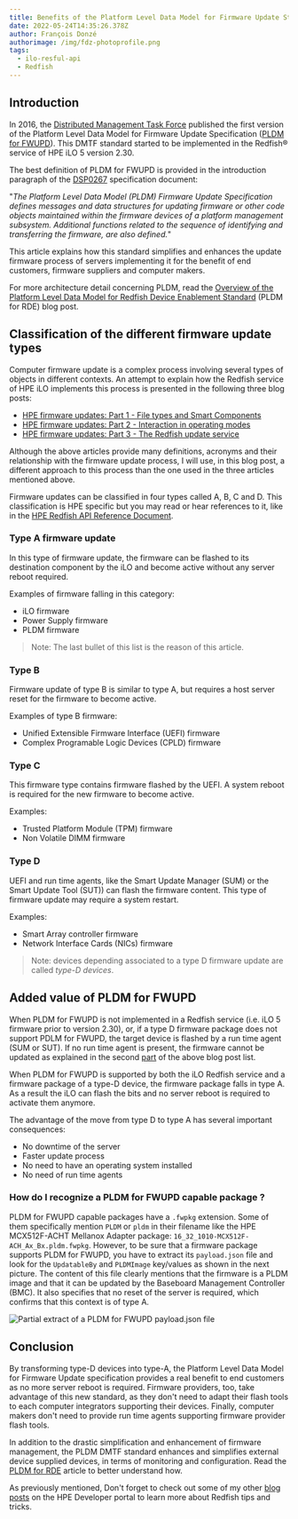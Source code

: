 ```yaml
---
title: Benefits of the Platform Level Data Model for Firmware Update Standard
date: 2022-05-24T14:35:26.378Z
author: François Donzé
authorimage: /img/fdz-photoprofile.png
tags:
  - ilo-resful-api
  - Redfish
---
```

## Introduction

In 2016, the [Distributed Management Task Force](https://dmtf.org) published the first version of the Platform Level Data Model for Firmware Update Specification ([PLDM for FWUPD](https://www.dmtf.org/dsp/DSP0267)). This DMTF standard started to be implemented in the Redfish® service of HPE iLO 5 version 2.30.

The best definition of PLDM for FWUPD is provided in the introduction paragraph of the [DSP0267](https://www.dmtf.org/sites/default/files/standards/documents/DSP0267_1.1.0.pdf) specification document:

"*The Platform Level Data Model (PLDM) Firmware Update Specification defines messages and data structures for updating firmware or other code objects maintained within the firmware devices of a platform management subsystem. Additional functions related to the sequence of identifying and transferring the firmware, are also defined.*"

This article explains how this standard simplifies and enhances the update firmware process of servers implementing it for the benefit of end customers, firmware suppliers and computer makers.

For more architecture detail concerning PLDM, read the [Overview of the Platform Level Data Model for Redfish Device Enablement Standard](https://developer.hpe.com/blog/overview-of-the-platform-level-data-model-for-redfish%C2%AE-device-enablement-standard/) (PLDM for RDE) blog post.

## Classification of the different firmware update types

Computer firmware update is a complex process involving several types of objects in different contexts. An attempt to explain how the Redfish service of HPE iLO implements this process is presented in the following three blog posts:

* [HPE firmware updates: Part 1 - File types and Smart Components](https://developer.hpe.com/blog/hpe-firmware-updates-part-3-the-redfish-update-service/)
* [HPE firmware updates: Part 2 - Interaction in operating modes](https://developer.hpe.com/blog/hpe-firmware-updates-part-2-interaction-in-operating-modes/)
* [HPE firmware updates: Part 3 - The Redfish update service](https://developer.hpe.com/blog/hpe-firmware-updates-part-3-the-redfish-update-service/)

Although the above articles provide many definitions, acronyms and their relationship with the firmware update process, I will use, in this blog post, a different approach to this process than the one used in the three articles mentioned above.

Firmware updates can be classified in four types called A, B, C and D. This classification is HPE specific but you may read or hear references to it, like in the [HPE Redfish API Reference Document](https://hewlettpackard.github.io/ilo-rest-api-docs/ilo5/#configuration).

### Type A firmware update

In this type of firmware update, the firmware can be flashed to its destination component by the iLO and become active without any server reboot required.

Examples of firmware falling in this category:

* iLO firmware
* Power Supply firmware
* PLDM firmware

> Note: The last bullet of this list is the reason of this article.

### Type B

Firmware update of type B is similar to type A, but requires a host server reset for the firmware to become active.

Examples of type B firmware:

* Unified Extensible Firmware Interface (UEFI) firmware
* Complex Programable Logic Devices (CPLD) firmware

### Type C

This firmware type contains firmware flashed by the UEFI. A system reboot is required for the new firmware to become active.

Examples:

* Trusted Platform Module (TPM) firmware
* Non Volatile DIMM firmware

### Type D

UEFI and run time agents, like the Smart Update Manager (SUM) or the Smart Update Tool (SUT)) can flash the firmware content. This type of firmware update may require a system restart.

Examples:

* Smart Array controller firmware
* Network Interface Cards (NICs) firmware

> Note: devices depending associated to a type D firmware update are called *type-D devices*.

## Added value of PLDM for FWUPD

When PLDM for FWUPD is not implemented in a Redfish service (i.e. iLO 5 firmware prior to version 2.30), or, if a type D firmware package does not support PDLM for FWUPD, the target device is flashed by a run time agent (SUM or SUT). If no run time agent is present, the firmware cannot be updated as explained in the second  [part](https://developer.hpe.com/blog/hpe-firmware-updates-part-2-interaction-in-operating-modes/) of the above blog post list.

When PLDM for FWUPD is supported by both the iLO Redfish service and a firmware package of a type-D device, the firmware package falls in type A. As a result the iLO can flash the bits and no server reboot is required to activate them anymore.

The advantage of the move from type D to type A has several important consequences:

* No downtime of the server
* Faster update process
* No need to have an operating system installed
* No need of run time agents

### How do I recognize a PLDM for FWUPD capable package ?

PLDM for FWUPD capable packages have a `.fwpkg` extension. Some of them specifically mention `PLDM` or `pldm` in their filename like the HPE MCX512F-ACHT Mellanox Adapter package:  `16_32_1010-MCX512F-ACH_Ax_Bx.pldm.fwpkg`. However, to be sure that a firmware package supports PLDM for FWUPD, you have to extract its `payload.json` file and look for the `UpdatableBy` and `PLDMImage` key/values as shown in the next picture. The content of this file clearly mentions that the firmware is a PLDM image and that it can be updated by the Baseboard Management Controller (BMC). It also specifies that no reset of the server is required, which confirms that this context is of type A.

![Partial extract of a PLDM for FWUPD payload.json file](/img/payloadofpldmimage.png "Partial extract of a PLDM for FWUPD payload.json file")

## Conclusion

By  transforming type-D devices into type-A, the Platform Level Data Model for Firmware Update specification provides a real benefit to end customers as no more server reboot is required. Firmware providers, too, take advantage of this new standard, as they don't need to adapt their flash tools to each computer integrators supporting their devices. Finally, computer makers don't need to provide run time agents supporting firmware provider flash tools.

In addition to the drastic simplification and enhancement of firmware management, the PLDM DMTF standard enhances and simplifies external device supplied devices, in terms of monitoring and configuration. Read the [PLDM for RDE](TBD) article to better understand how.

As previously mentioned, 
Don't forget to check out some of my other [blog posts](https://developer.hpe.com/search/?term=donze) on the HPE Developer portal to learn more about Redfish tips and tricks.